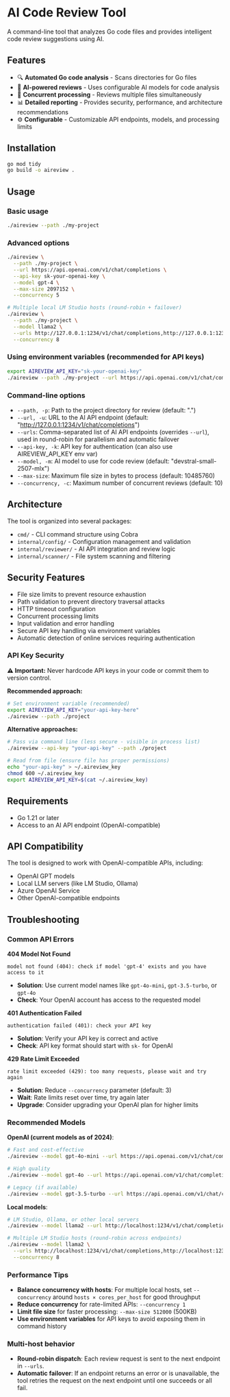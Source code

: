# AI Code Review Tool

A command-line tool that analyzes Go code files and provides intelligent code review suggestions using AI.

## Features

- 🔍 **Automated Go code analysis** - Scans directories for Go files
- 🤖 **AI-powered reviews** - Uses configurable AI models for code analysis
- 🚀 **Concurrent processing** - Reviews multiple files simultaneously
- 📊 **Detailed reporting** - Provides security, performance, and architecture recommendations
- ⚙️ **Configurable** - Customizable API endpoints, models, and processing limits

## Installation

```bash
go mod tidy
go build -o aireview .
```

## Usage

### Basic usage
```bash
./aireview --path ./my-project
```

### Advanced options
```bash
./aireview \
  --path ./my-project \
  --url https://api.openai.com/v1/chat/completions \
  --api-key sk-your-openai-key \
  --model gpt-4 \
  --max-size 2097152 \
  --concurrency 5
```

```bash
# Multiple local LM Studio hosts (round-robin + failover)
./aireview \
  --path ./my-project \
  --model llama2 \
  --urls http://127.0.0.1:1234/v1/chat/completions,http://127.0.0.1:1235/v1/chat/completions \
  --concurrency 8
```

### Using environment variables (recommended for API keys)
```bash
export AIREVIEW_API_KEY="sk-your-openai-key"
./aireview --path ./my-project --url https://api.openai.com/v1/chat/completions --model gpt-4
```

### Command-line options

- `--path, -p`: Path to the project directory for review (default: ".")
- `--url, -u`: URL to the AI API endpoint (default: "http://127.0.0.1:1234/v1/chat/completions")
- `--urls`: Comma-separated list of AI API endpoints (overrides `--url`), used in round-robin for parallelism and automatic failover
- `--api-key, -k`: API key for authentication (can also use AIREVIEW_API_KEY env var)
- `--model, -m`: AI model to use for code review (default: "devstral-small-2507-mlx")
- `--max-size`: Maximum file size in bytes to process (default: 10485760)
- `--concurrency, -c`: Maximum number of concurrent reviews (default: 10)

## Architecture

The tool is organized into several packages:

- `cmd/` - CLI command structure using Cobra
- `internal/config/` - Configuration management and validation
- `internal/reviewer/` - AI API integration and review logic
- `internal/scanner/` - File system scanning and filtering

## Security Features

- File size limits to prevent resource exhaustion
- Path validation to prevent directory traversal attacks
- HTTP timeout configuration
- Concurrent processing limits
- Input validation and error handling
- Secure API key handling via environment variables
- Automatic detection of online services requiring authentication

### API Key Security

**⚠️ Important:** Never hardcode API keys in your code or commit them to version control.

**Recommended approach:**
```bash
# Set environment variable (recommended)
export AIREVIEW_API_KEY="your-api-key-here"
./aireview --path ./project
```

**Alternative approaches:**
```bash
# Pass via command line (less secure - visible in process list)
./aireview --api-key "your-api-key" --path ./project

# Read from file (ensure file has proper permissions)
echo "your-api-key" > ~/.aireview_key
chmod 600 ~/.aireview_key
export AIREVIEW_API_KEY=$(cat ~/.aireview_key)
```

## Requirements

- Go 1.21 or later
- Access to an AI API endpoint (OpenAI-compatible)

## API Compatibility

The tool is designed to work with OpenAI-compatible APIs, including:
- OpenAI GPT models
- Local LLM servers (like LM Studio, Ollama)
- Azure OpenAI Service
- Other OpenAI-compatible endpoints

## Troubleshooting

### Common API Errors

**404 Model Not Found**
```
model not found (404): check if model 'gpt-4' exists and you have access to it
```
- **Solution**: Use current model names like `gpt-4o-mini`, `gpt-3.5-turbo`, or `gpt-4o`
- **Check**: Your OpenAI account has access to the requested model

**401 Authentication Failed**
```
authentication failed (401): check your API key
```
- **Solution**: Verify your API key is correct and active
- **Check**: API key format should start with `sk-` for OpenAI

**429 Rate Limit Exceeded**
```
rate limit exceeded (429): too many requests, please wait and try again
```
- **Solution**: Reduce `--concurrency` parameter (default: 3)
- **Wait**: Rate limits reset over time, try again later
- **Upgrade**: Consider upgrading your OpenAI plan for higher limits

### Recommended Models

**OpenAI (current models as of 2024)**:
```bash
# Fast and cost-effective
./aireview --model gpt-4o-mini --url https://api.openai.com/v1/chat/completions

# High quality
./aireview --model gpt-4o --url https://api.openai.com/v1/chat/completions

# Legacy (if available)
./aireview --model gpt-3.5-turbo --url https://api.openai.com/v1/chat/completions
```

**Local models**:
```bash
# LM Studio, Ollama, or other local servers
./aireview --model llama2 --url http://localhost:1234/v1/chat/completions

# Multiple LM Studio hosts (round-robin across endpoints)
./aireview --model llama2 \
  --urls http://localhost:1234/v1/chat/completions,http://localhost:1235/v1/chat/completions \
  --concurrency 8
```

### Performance Tips

- **Balance concurrency with hosts**: For multiple local hosts, set `--concurrency` around `hosts × cores_per_host` for good throughput
- **Reduce concurrency** for rate-limited APIs: `--concurrency 1`
- **Limit file size** for faster processing: `--max-size 512000` (500KB)
- **Use environment variables** for API keys to avoid exposing them in command history

### Multi-host behavior

- **Round-robin dispatch**: Each review request is sent to the next endpoint in `--urls`.
- **Automatic failover**: If an endpoint returns an error or is unavailable, the tool retries the request on the next endpoint until one succeeds or all fail.
